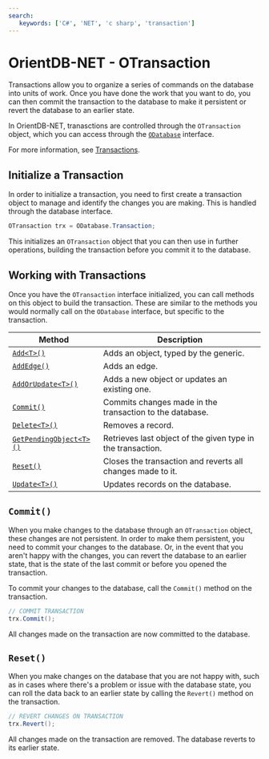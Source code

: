 ```yaml
---
search:
   keywords: ['C#', 'NET', 'c sharp', 'transaction']
---
```


# OrientDB-NET - OTransaction

Transactions allow you to organize a series of commands on the database into units of work.  Once you have done the work that you want to do, you can then commit the transaction to the database to make it persistent or revert the database to an earlier state.

In OrientDB-NET, tranasctions are controlled through the `OTransaction` object, which you can access through the [`ODatabase`](NET-Database.md) interface.

For more information, see [Transactions](../internals/Transactions.md).

## Initialize a Transaction 

In order to initialize a transaction, you need to first create a transaction object to manage and identify the changes you are making.  This is handled through the database interface.

```csharp
OTransaction trx = ODatabase.Transaction;
```

This initializes an `OTransaction` object that you can then use in further operations, building the transaction before you commit it to the database.

## Working with Transactions

Once you have the `OTransaction` interface initialized, you can call methods on this object to build the transaction.  These are similar to the methods you would normally call on the `ODatabase` interface, but specific to the transaction.

| Method | Description |
|---|---|
| [`Add<T>()`](NET-Transactions-Add.md) | Adds an object, typed by the generic. |
| [`AddEdge()`](NET-Transactions-AddEdge.md) | Adds an edge. |
| [`AddOrUpdate<T>()`](NET-Transactions-AddOrUpdate.md) | Adds a new object or updates an existing one. |
| [`Commit()`](#commit) | Commits changes made in the transaction to the database. |
| [`Delete<T>()`](NET-Transactions-Delete.md) | Removes a record. |
| [`GetPendingObject<T>()`](NET-Transactions-GetPendingObject.md) | Retrieves last object of the given type in the transaction.|
| [`Reset()`](#reset) | Closes the transaction and reverts all changes made to it. |
| [`Update<T>()`](NET-Transactions-Update.md) | Updates records on the database. |


## `Commit()`

When you make changes to the database through an `OTransaction` object, these changes are not persistent.  In order to make them persistent, you need to commit your changes to the database.  Or, in the event that you aren't happy with the changes, you can revert the database to an earlier state, that is the state of the last commit or before you opened the transaction.

To commit your changes to the database, call the `Commit()` method on the transaction.

```csharp
// COMMIT TRANSACTION
trx.Commit();
```

All changes made on the transaction are now committed to the database.


## `Reset()`

When you make changes on the database that you are not happy with, such as in cases where there's a problem or issue with the database state, you can roll the data back to an earlier state by calling the `Revert()` method on the transaction.

```csharp
// REVERT CHANGES ON TRANSACTION
trx.Revert();
```

All changes made on the transaction are removed.  The database reverts to its earlier state.
